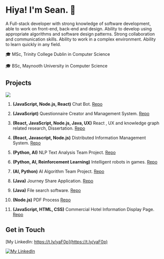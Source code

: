 # Hiya! I'm Sean. 👋

A Full-stack developer with strong knowledge of software development, able to work on front-end, back-end and design. Ability to develop using appropriate algorithms and software design patterns. Strong collaboration and communication skills. Ability to work in a complex environment. Ability to learn quickly in any field.

🎓 MSc, Trinity College Dublin in Computer Science

🎓 BSc, Maynooth University in Computer Science

## Projects

[![](https://skillicons.dev/icons?i=js,react,nodejs,html,css,py,express,nextjs,tailwind,bootstrap,materialui,java,cs,ts,dotnet,mysql,sqlite,graphql,vim)]()

1. **(JavaScript, Node.js, React)** Chat Bot. [Repo](https://t.ly/Rf6ty)
2. **(JavaScript)** Questionnaire Creator and Management System. [Repo](https://t.ly/0uo8Y)


3. **(React, JavaScript, Node.js, Java, UX)** React , UX and knowledge graph related research, Dissertation. [Repo](https://t.ly/XnRNT)
4. **(React, Javascript, Node.js)** Distributed Information Management System. [Repo](https://t.ly/E29kT)

5. **(Python, AI)** NLP Text Analysis Team Project. [Repo](https://t.ly/IDDZp)
6. **(Python, AI, Reinforcement Learning)** Intelligent robots in games. [Repo](https://t.ly/F6d7Z)

7. **(AI, Python)** AI Algorithm Team Project. [Repo](https://t.ly/dGQAt)

8. **(Java)** Journey Share Application. [Repo](https://t.ly/rzcyO)
9. **(Java)** File search software. [Repo](https://t.ly/6cFa1)

10. **(Node.js)** PDF Process [Repo](https://t.ly/BfS_3)
11. **(JavaScript, HTML, CSS)** Commercial Hotel Information Display Page. [Repo](https://t.ly/MlEp4)

## Get in Touch

[My LinkedIn: https://t.ly/yaF0p](https://t.ly/yaF0p)

[![My LinkedIn](https://skillicons.dev/icons?i=linkedin)](https://t.ly/yaF0p)

